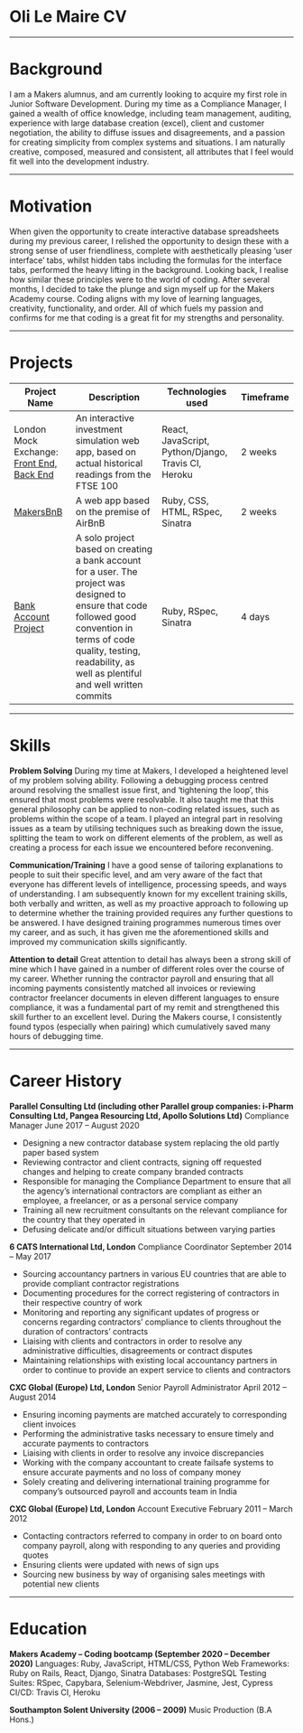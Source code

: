 # Oli Le Maire CV #
_______________________________________________________________

# Background

I am a Makers alumnus, and am currently looking to acquire my first role in Junior Software Development. During my time as a Compliance Manager, I gained a wealth of office knowledge, including team management, auditing, experience with large database creation (excel), client and customer negotiation, the ability to diffuse issues and disagreements, and a passion for creating simplicity from complex systems and situations. I am naturally creative, composed, measured and consistent, all attributes that I feel would fit well into the development industry.

_______________________________________________________________
# Motivation

When given the opportunity to create interactive database spreadsheets during my previous career, I relished the opportunity to design these with a strong sense of user friendliness, complete with aesthetically pleasing ‘user interface’ tabs, whilst hidden tabs including the formulas for the interface tabs, performed the heavy lifting in the background. Looking back, I realise how similar these principles were to the world of coding. After several months, I decided to take the plunge and sign myself up for the Makers Academy course. Coding aligns with my love of learning languages, creativity, functionality, and order. All of which fuels my passion and confirms for me that coding is a great fit for my strengths and personality.  
_______________________________________________________________
# Projects


| Project Name | Description | Technologies used | Timeframe |
| ------------ | ----------- | ----------------- | --------- |
| London Mock Exchange: [Front End,](https://github.com/Oli-Le-Maire/london-mock-exchange-frontend) [Back End](https://github.com/Oli-Le-Maire/london-mock-exchange-backend) | An interactive investment simulation web app, based on actual historical readings from the FTSE 100 | React, JavaScript, Python/Django, Travis CI, Heroku | 2 weeks |
| [MakersBnB](https://github.com/Oli-Le-Maire/makersbnb/tree/main/makersbnb) | A web app based on the premise of AirBnB | Ruby, CSS, HTML, RSpec, Sinatra | 2 weeks |
| [Bank Account Project](https://github.com/Oli-Le-Maire/bank-challenge) | A solo project based on creating a bank account for a user. The project was designed to ensure that code followed good convention in terms of code quality, testing, readability, as well as plentiful and well written commits | Ruby, RSpec, Sinatra | 4 days |


_______________________________________________________________
# Skills

**Problem Solving**
During my time at Makers, I developed a heightened level of my problem solving ability. Following a debugging process centred around resolving the smallest issue first, and ‘tightening the loop’, this ensured that most problems were resolvable. It also taught me that this general philosophy can be applied to non-coding related issues, such as problems within the scope of a team. I played an integral part in resolving issues as a team by utilising techniques such as breaking down the issue, splitting the team to work on different elements of the problem, as well as creating a process for each issue we encountered before reconvening.

**Communication/Training**
I have a good sense of tailoring explanations to people to suit their specific level, and am very aware of the fact that everyone has different levels of intelligence, processing speeds, and ways of understanding. I am subsequently known for my excellent training skills, both verbally and written, as well as my proactive approach to following up to determine whether the training provided requires any further questions to be answered. I have designed training programmes numerous times over my career, and as such, it has given me the aforementioned skills and improved my communication skills significantly.

**Attention to detail**
Great attention to detail has always been a strong skill of mine which I have gained in a number of different roles over the course of my career. Whether running the contractor payroll and ensuring that all incoming payments consistently matched all invoices or reviewing contractor freelancer documents in eleven different languages to ensure compliance, it was a fundamental part of my remit and strengthened this skill further to an excellent level. During the Makers course, I consistently found typos (especially when pairing) which cumulatively saved many hours of debugging time.



_______________________________________________________________
# Career History

**Parallel Consulting Ltd (including other Parallel group companies: i-Pharm Consulting Ltd, Pangea Resourcing Ltd, Apollo Solutions Ltd)**
Compliance Manager
June 2017 – August 2020

- Designing a new contractor database system replacing the old partly paper based system
- Reviewing contractor and client contracts, signing off requested changes and helping to create company branded contracts
- Responsible for managing the Compliance Department to ensure that all the agency’s international contractors are compliant as either an employee, a freelancer, or as a personal service company
- Training all new recruitment consultants on the relevant compliance for the country that they operated in
- Defusing delicate and/or difficult situations between varying parties


**6 CATS International Ltd, London**
Compliance Coordinator
September 2014 – May 2017

- Sourcing accountancy partners in various EU countries that are able to provide compliant contractor registrations
- Documenting procedures for the correct registering of contractors in their respective country of work
- Monitoring and reporting any significant updates of progress or concerns regarding contractors’ compliance to clients throughout the duration of contractors’ contracts
- Liaising with clients and contractors in order to resolve any administrative difficulties, disagreements or contract disputes
- Maintaining relationships with existing local accountancy partners in order to continue to provide an expert service to clients and contractors


**CXC Global (Europe) Ltd, London**
Senior Payroll Administrator
April 2012 – August 2014

- Ensuring incoming payments are matched accurately to corresponding client invoices
- Performing the administrative tasks necessary to ensure timely and accurate payments to contractors
- Liaising with clients in order to resolve any invoice discrepancies
- Working with the company accountant to create failsafe systems to ensure accurate payments and no loss of company money
- Solely creating and delivering international training programme for company’s outsourced payroll and accounts team in India


**CXC Global (Europe) Ltd, London**
Account Executive
February 2011 – March 2012

- Contacting contractors referred to company in order to on board onto company payroll, along with responding to any queries and providing quotes
- Ensuring clients were updated with news of sign ups
- Sourcing new business by way of organising sales meetings with potential new clients


_______________________________________________________________
# Education

**Makers Academy – Coding bootcamp (September 2020 – December 2020)**
Languages: Ruby, JavaScript, HTML/CSS, Python
Web Frameworks: Ruby on Rails, React, Django, Sinatra
Databases: PostgreSQL
Testing Suites: RSpec, Capybara, Selenium-Webdriver, Jasmine, Jest, Cypress
CI/CD: Travis CI, Heroku

**Southampton Solent University (2006 – 2009)**
Music Production (B.A Hons.)
